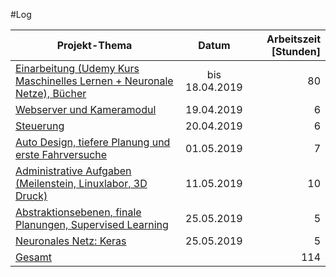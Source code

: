 #Log


| Projekt-Thema        | Datum           | Arbeitszeit [Stunden] |
| ------------- |:-------------:| -----:|
| [Einarbeitung (Udemy Kurs Maschinelles Lernen + Neuronale Netze), Bücher](project.md#initialisierung)   | bis 18.04.2019 | 80 |
| [Webserver und Kameramodul](project.md#kameramodul-und-webserver)   | 19.04.2019      |   6 |
| [Steuerung](project.md#Steuerung) | 20.04.2019      |    6 |
| [Auto Design, tiefere Planung und erste Fahrversuche](about.md) | 01.05.2019      |    7 |
| [Administrative Aufgaben (Meilenstein, Linuxlabor, 3D Druck)]() | 11.05.2019      |    10 |
| [Abstraktionsebenen, finale Planungen, Supervised Learning](project.md##neuronales-netz) | 25.05.2019      |    5 |
| [Neuronales Netz: Keras](project.md#Steuerung) | 25.05.2019      |    5 |
| [Gesamt](project.md#Steuerung) |      |    114 |
